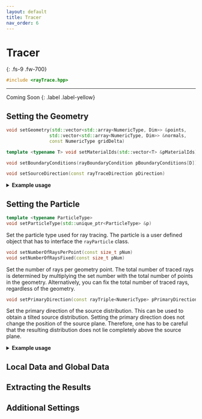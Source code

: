```yaml
---
layout: default
title: Tracer
nav_order: 6
---
```


# Tracer
{: .fs-9 .fw-700}
```c++
#include <rayTrace.hpp>
```
---

Coming Soon
{: .label .label-yellow}

## Setting the Geometry

```c++
void setGeometry(std::vector<std::array<NumericType, Dim>> &points,
                std::vector<std::array<NumericType, Dim>> &normals,
                const NumericType gridDelta)
```

```c++
template <typename T> void setMaterialIds(std::vector<T> &pMaterialIds) 
```

```c++
void setBoundaryConditions(rayBoundaryCondition pBoundaryConditions[D])
```

```c++
void setSourceDirection(const rayTraceDirection pDirection)
```

<details markdown="1">

<summary> 
<b>Example usage</b> 
</summary>

```c++
...
rayTrace<NumericType, 3> tracer;
tracer.setGeometry(points, normals, gridDelta);
tracer.setMaterialIds(matIds);
tracer.setSourceDirection(rayTraceDirection::POS_Z);

rayBoundaryCondition boundardyConds[3] = {rayBoundaryCondition::REFLECTIVE};
tracer.setBoundaryConditions(boundaryConds);
...
```

</details>

## Setting the Particle
```c++
template <typename ParticleType>
void setParticleType(std::unique_ptr<ParticleType> &p)
```
Set the particle type used for ray tracing. The particle is a user defined object that has to interface the `rayParticle` class.

```c++
void setNumberOfRaysPerPoint(const size_t pNum)
void setNumberOfRaysFixed(const size_t pNum)
```
Set the number of rays per geometry point. The total number of traced rays is determined by multiplying the set number with the total number of points in the geometry. Alternatively, you can fix the total number of traced rays, regardless of the geometry.

```c++
void setPrimaryDirection(const rayTriple<NumericType> pPrimaryDirection)
```
Set the primary direction of the source distribution. This can be used to obtain a tilted source distribution. Setting the primary direction does not change the position of the source plane. Therefore, one has to be careful that the resulting distribution does not lie completely above the source plane.

<!-- Particle, num rays per point, primary directions -->
<details markdown="1">

<summary> 
<b>Example usage</b> 
</summary>

```c++
...
rayTrace<NumericType, 3> tracer;

auto myParticle = std::make_unique<myParticleType>();
tracer.setParticleType(myParticle);
tracer.setNumRaysPerPoint(1000);
...
```
</details>


## Local Data and Global Data

## Extracting the Results

## Additional Settings